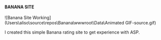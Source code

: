 ﻿<h4>BANANA SITE</h4>
![Banana Site Working](Users\aliso\source\repos\Banana\wwwroot\Data\Animated GIF-source.gif)

<p>
I created this simple Banana rating site to get experience with ASP.
</p>